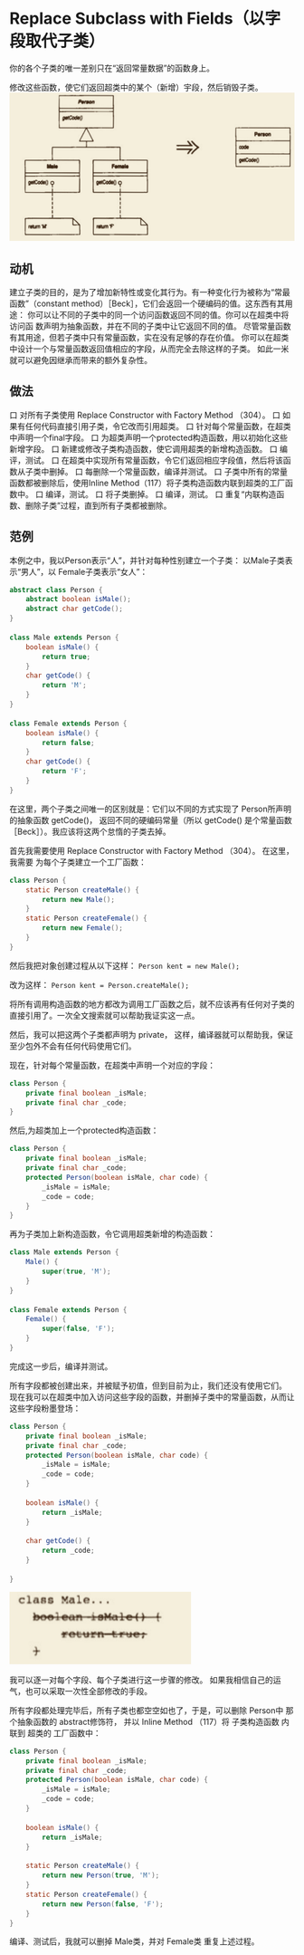 # Replace Subclass with Fields（以字段取代子类）
你的各个⼦类的唯⼀差别只在“返回常量数据”的函数身上。 


修改这些函数，使它们返回超类中的某个（新增）宇段，然后销毁⼦类。
![img_1.png](file/img_1.png)

## 动机

建⽴⼦类的⽬的，是为了增加新特性或变化其⾏为。有⼀种变化⾏为被称为“常最函数”（constant method）［Beck］，它们会返回⼀个硬编码的值。这东⻄有其⽤途：
你可以让不同的⼦类中的同⼀个访问函数返回不同的值。你可以在超类中将访问函 数声明为抽象函数，并在不同的⼦类中让它返回不同的值。
尽管常量函数有其⽤途，但若⼦类中只有常量函数，实在没有⾜够的存在价值。 你可以在超类中设计⼀个与常量函数返回值相应的字段，从⽽完全去除这样的⼦类。 如此⼀⽶就可以避免因继承⽽带来的额外复杂性。

## 做法

⼝ 对所有⼦类使⽤ Replace Constructor with Factory Method （304）。
⼝ 如果有任何代码直接引⽤⼦类，令它改⽽引⽤超类。 
⼝ 针对每个常量函数，在超类中声明⼀个final字段。 
⼝ 为超类声明⼀个protected构造函数，⽤以初始化这些新增字段。 
⼝ 新建或修改⼦类构造函数，使它调⽤超类的新增构造函数。
⼝ 编评，测试。
⼝ 在超类中实现所有常量函数，令它们返回相应字段值，然后将该函数从⼦类中删掉。
⼝ 每删除⼀个常量函数，编译并测试。
⼝ ⼦类中所有的常量函数都被删除后，使⽤Inline Method（117）将⼦类构造函数内联到超类的⼯⼚函数中。
⼝ 编译，测试。 
⼝ 将⼦类删掉。 
⼝ 编译，测试。
⼝ 重复“内联构造函数、删除⼦类”过程，直到所有⼦类都被删除。

## 范例

本例之中，我以Person表示“⼈”，并针对每种性别建⽴⼀个⼦类：
以Male⼦类表示“男⼈”，以 Female⼦类表示“⼥⼈”：
```java
abstract class Person {
    abstract boolean isMale();
    abstract char getCode();
}

class Male extends Person {
    boolean isMale() {
        return true;
    }
    char getCode() {
        return 'M';
    }
}

class Female extends Person {
    boolean isMale() {
        return false;
    }
    char getCode() {
        return 'F';
    }
}
```

在这⾥，两个⼦类之间唯⼀的区别就是：它们以不同的⽅式实现了 Person所声明的抽象函数 getCode()，
返回不同的硬编码常量（所以 getCode() 是个常量函数［Beck］）。我应该将这两个怠惰的⼦类去掉。

⾸先我需要使⽤ Replace Constructor with Factory Method （304）。
在这⾥，我需要 为每个⼦类建⽴⼀个⼯⼚函数： 
```java
class Person {
    static Person createMale() {
        return new Male();
    }
    static Person createFemale() {
        return new Female();
    }
}
```

然后我把对象创建过程从以下这样： 
`Person kent = new Male();`

改为这样：
`Person kent = Person.createMale();`

将所有调⽤构造函数的地⽅都改为调⽤⼯⼚函数之后，就不应该再有任何对⼦类的直接引⽤了。⼀次全⽂搜索就可以帮助我证实这⼀点。

然后，我可以把这两个⼦类都声明为 private，
这样，编译器就可以帮助我，保证⾄少包外不会有任何代码使⽤它们。 

现在，针对每个常量函数，在超类中声明⼀个对应的字段：
```java
class Person {
    private final boolean _isMale;
    private final char _code;
}
```
然后,为超类加上⼀个protected构造函数：
```java
class Person {
    private final boolean _isMale;
    private final char _code;
    protected Person(boolean isMale, char code) {
        _isMale = isMale;
        _code = code;
    }
}
```

再为⼦类加上新构造函数，令它调⽤超类新增的构造函数：
```java
class Male extends Person {
    Male() {
        super(true, 'M');
    }
}

class Female extends Person {
    Female() {
        super(false, 'F');
    }
}
```

完成这⼀步后，编译并测试。

所有字段都被创建出来，并被赋予初值，但到⽬前为⽌，我们还没有使⽤它们。
现在我可以在超类中加⼊访问这些字段的函数，并删掉⼦类中的常量函数，从⽽让这些字段粉墨登场：
```java
class Person {
    private final boolean _isMale;
    private final char _code;
    protected Person(boolean isMale, char code) {
        _isMale = isMale;
        _code = code;
    }
    
    boolean isMale() {
        return _isMale;
    }

    char getCode() {
        return _code;
    }
    
}
```
![img.png](file/img.png)


我可以逐⼀对每个字段、每个⼦类进⾏这⼀步骤的修改。
如果我相信⾃⼰的运⽓，也可以采取⼀次性全部修改的⼿段。

所有字段都处理完毕后，所有⼦类也都空空如也了，于是，可以删除 Person中 那个抽象函数的 abstract修饰符，
并以 Inline Method （117）将 ⼦类构造函数 内联到 超类的 ⼯⼚函数中：
```java
class Person {
    private final boolean _isMale;
    private final char _code;
    protected Person(boolean isMale, char code) {
        _isMale = isMale;
        _code = code;
    }
    
    boolean isMale() {
        return _isMale;
    }
    
    static Person createMale() {
        return new Person(true, 'M');
    }
    static Person createFemale() {
        return new Person(false, 'F');
    }
}

```

编译、测试后，我就可以删掉 Male类，并对 Female类 重复上述过程。

